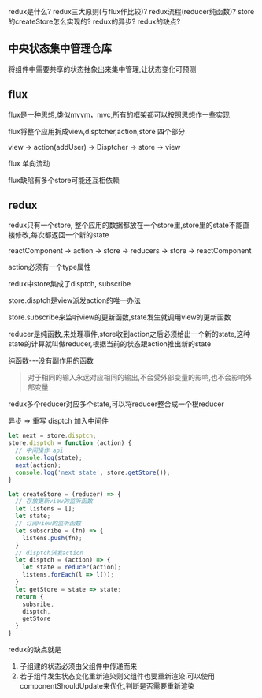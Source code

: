
redux是什么? redux三大原则(与flux作比较)? redux流程(reducer纯函数)?
store的createStore怎么实现的? redux的异步? redux的缺点?
## 中央状态集中管理仓库

将组件中需要共享的状态抽象出来集中管理,让状态变化可预测


## flux
flux是一种思想,类似mvvm，mvc,所有的框架都可以按照思想作一些实现

flux将整个应用拆成view,disptcher,action,store 四个部分

view -> action(addUser) -> Disptcher -> store -> view

flux 单向流动

flux缺陷有多个store可能还互相依赖

## redux

redux只有一个store, 整个应用的数据都放在一个store里,store里的state不能直接修改,每次都返回一个新的state

reactComponent -> action -> store -> reducers -> store -> reactComponent

action必须有一个type属性

redux中store集成了disptch, subscribe

store.disptch是view派发action的唯一办法

store.subscribe来监听view的更新函数,state发生就调用view的更新函数

reducer是纯函数,来处理事件,store收到action之后必须给出一个新的state,这种state的计算就叫做reducer,根据当前的状态跟action推出新的state

纯函数---没有副作用的函数

> 对于相同的输入永远对应相同的输出,不会受外部变量的影响,也不会影响外部变量


redux多个reducer对应多个state,可以将reducer整合成一个根reducer

异步 => 重写 disptch 加入中间件

```javascript
let next = store.disptch;
store.disptch = function (action) {
  // 中间操作 api
  console.log(state);
  next(action);
  console.log('next state', store.getStore());
}
```


``` javascript
let createStore = (reducer) => {
  // 存放更新view的监听函数
  let listens = [];
  let state;
  // 订阅view的监听函数
  let subscribe = (fn) => {
    listens.push(fn);
  }
  // disptch派发action
  let disptch = (action) => {
    let state = reducer(action);
    listens.forEach(l => l());
  }
  let getStore = state => state;
  return {
    subsribe,
    disptch,
    getStore
  }
}
```

redux的缺点就是

1. 子组建的状态必须由父组件中传递而来
2. 若子组件发生状态变化重新渲染则父组件也要重新渲染.可以使用componentShouldUpdate来优化,判断是否需要重新渲染